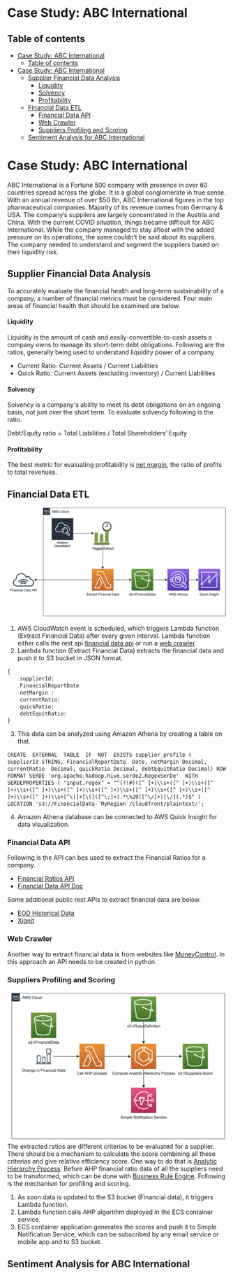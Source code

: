 
# Case Study: ABC International

## Table of contents
- [Case Study: ABC International](#case-study-abc-international)
  - [Table of contents](#table-of-contents)
- [Case Study: ABC International <a name="case-study"></a>](#case-study-abc-international-1)
  - [Supplier Financial Data Analysis <a name="supplier-financial-data"></a>](#supplier-financial-data-analysis)
      - [Liquidity](#liquidity)
      - [Solvency](#solvency)
      - [Profitability](#profitability)
  - [Financial Data ETL<a name="background-of-organization"></a>](#financial-data-etl)
    - [Financial Data API<a name="financial-data-api"></a>](#financial-data-api)
    - [Web Crawler <a name="web-crawler"></a>](#web-crawler)
    - [Suppliers Profiling and Scoring<a name="profiling-and-scoring"></a>](#suppliers-profiling-and-scoring)
  - [Sentiment Analysis for ABC International<a name="sentiment-analysis"></a>](#sentiment-analysis-for-abc-international)

# Case Study: ABC International <a name="case-study"></a>

ABC International is a Fortune 500 company with presence in over 60 countries spread across the globe. It is a global conglomerate in true sense. With an annual revenue of over $50 Bn, ABC International figures in the top pharmaceutical companies. Majority of its revenue comes from Germany & USA. The company’s suppliers are largely concentrated in the Austria and China. With the current COVID situation, things became difficult for ABC International. While the company managed to stay afloat with the added pressure on its operations, the same couldn’t be said about its suppliers. The company needed to understand and segment the suppliers based on their liquidity risk.

## Supplier Financial Data Analysis <a name="supplier-financial-data"></a>

To accurately evaluate the financial health and long-term sustainability of a company, a number of financial metrics must be considered. Four main areas of financial health that should be examined are below.
 #### Liquidity
 Liquidity is the amount of cash and easily-convertible-to-cash assets a company owns to manage its short-term debt obligations.
 Following are the ratios, generally being used to understand liquidity power of a company
 

 - Current Ratio: Current Assets / Current Liabilities
 - Quick Ratio:  Current Assets (excluding inventory) / Current Liabilities

 #### Solvency
 Solvency is a company's ability to meet its debt obligations on an ongoing basis, not just over the short term. To evaluate solvency following is the ratio.
 
Debt/Equity ratio = Total Liabilities​ / Total Shareholders’ Equity
#### Profitability
The best metric for evaluating profitability is [net margin](https://www.investopedia.com/terms/n/net_margin.asp), the ratio of profits to total revenues.

## Financial Data ETL<a name="background-of-organization"></a>

![AWS Financial Data Extraction and Load](https://github.com/vaibhavmaurya/abc-case-study/blob/master/images/FiancialDataETL.png)

 1. AWS CloudWatch event is scheduled, which triggers Lambda function (Extract Financial Data) after every given interval. Lambda function either calls the rest api [financial data api](#financial-data-api) or run a [web crawler](#web-crawler).
 2. Lambda function (Extract Financial Data) extracts the financial data and push it to S3 bucket in JSON format.

```
{
	supplierId:
	FinancialReportDate
	netMargin : 
	currentRatio:
	quickRatio:
	debtEquitRatio:
}

```

3. This data can be analyzed using Amazon Athena by creating a table on that.
```
CREATE  EXTERNAL  TABLE  IF  NOT  EXISTS supplier_profile (
supplierId STRING, FinancialReportDate  Date, netMargin Decimal, currentRatio  Decimal, quickRatio Decimal, debtEquitRatio Decimal) ROW  FORMAT SERDE 'org.apache.hadoop.hive.serde2.RegexSerDe'  WITH SERDEPROPERTIES ( "input.regex" = "^(?!#)([^ ]+)\\s+([^ ]+)\\s+([^ ]+)\\s+([^ ]+)\\s+([^ ]+)\\s+([^ ]+)\\s+([^ ]+)\\s+([^ ]+)\\s+([^ ]+)\\s+([^ ]+)\\s+[^\(]+[\(]([^\;]+).*\%20([^\/]+)[\/](.*)$" ) LOCATION 's3://FinancialData-`MyRegion`/cloudfront/plaintext/';
```

4. Amazon Athena database can be connected to AWS Quick Insight for data visualization.

### Financial Data API<a name="financial-data-api"></a>
Following is the API can bes used to extract the Financial Ratios for a company.
 - [Financial Ratios API]([https://financialmodelingprep.com/developer/docs/financial-ratio-free-api/](https://financialmodelingprep.com/developer/docs/financial-ratio-free-api/))
 - [Financial Data API Doc]([https://financialmodelingprep.com/developer/docs/](https://financialmodelingprep.com/developer/docs/))

Some additional public rest APIs to extract financial data are below.
 - [EOD Historical Data]([https://eodhistoricaldata.com/?gclid=CjwKCAjw88v3BRBFEiwApwLeveHx3vXgJffrP7KSfAlsSTmLtUmbYV4ODzp4YxE5lIh93eeb_wk9qhoCwQUQAvD_BwE](https://eodhistoricaldata.com/?gclid=CjwKCAjw88v3BRBFEiwApwLeveHx3vXgJffrP7KSfAlsSTmLtUmbYV4ODzp4YxE5lIh93eeb_wk9qhoCwQUQAvD_BwE))
 - [Xignit]([https://www.xignite.com/product/factset-fundamentals-financials#/DeveloperResources/Request/GetFinancialStatements](https://www.xignite.com/product/factset-fundamentals-financials#/DeveloperResources/Request/GetFinancialStatements))

### Web Crawler <a name="web-crawler"></a>
Another way to extract financial data is from websites like [MoneyControl]([https://www.moneycontrol.com/financials/cityonlineservices/ratiosVI/COS%23COS](https://www.moneycontrol.com/financials/cityonlineservices/ratiosVI/COS%23COS)).
In this approach an API needs to be created in python.

### Suppliers Profiling and Scoring<a name="profiling-and-scoring"></a>

![profiling](https://github.com/vaibhavmaurya/abc-case-study/blob/master/images/profiling.png)
The extracted ratios are different criterias to be evaluated for a supplier. There should be a mechanism to calculate the score combining all these criterias and give relative efficiency score.
One way to do that is [Analytic Hierarchy Process]([https://www.pmi.org/learning/library/analytic-hierarchy-process-prioritize-projects-6608#:~:text=The%20multi%2Dcriteria%20programming%20made,the%201970s%20by%20Thomas%20L.](https://www.pmi.org/learning/library/analytic-hierarchy-process-prioritize-projects-6608#:~:text=The%20multi%2Dcriteria%20programming%20made,the%201970s%20by%20Thomas%20L.)).
Before AHP financial ratio data of all the suppliers need to be transformed, which can be done with [Business Rule Engine]([https://github.com/venmo/business-rules](https://github.com/venmo/business-rules)). Following is the mechanism for profiling and scoring.
1. As soon data is updated to the S3 bucket (Financial data), it triggers Lambda function.
2. Lambda function calls AHP algorithm deployed in the ECS container service.
3. ECS container application generates the scores and push it to Simple Notification Service, which can be subscribed by any email service or mobile app and to S3 bucket.

## Sentiment Analysis for ABC International<a name="sentiment-analysis"></a>


 


